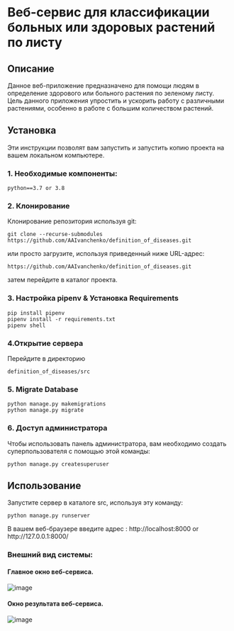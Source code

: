 # Веб-сервис для классификации больных или здоровых растений по листу
## Описание
Данное веб-приложение предназначено для помощи людям в определение здорового или больного растения по зеленому листу.
Цель данного приложения упростить и ускорить работу с различными растениями, особенно в работе с большим количеством растений.

## Установка
Эти инструкции позволят вам запустить и запустить копию проекта на вашем локальном компьютере.

### 1. Необходимые компоненты:
<code>python==3.7 or 3.8</code>

<h3>2. Клонирование</h3>
<p>Клонирование репозитория используя git:</p>

    git clone --recurse-submodules https://github.com/AAIvanchenko/definition_of_diseases.git
    
<p>или просто загрузите, используя приведенный ниже URL-адрес:</p>
<code>https://github.com/AAIvanchenko/definition_of_diseases.git</code>

<p>затем перейдите в каталог проекта.</p>

<h3>3. Настройка pipenv & Установка Requirements</h3>

    pip install pipenv
    pipenv install -r requirements.txt
    pipenv shell

<h3>4.Открытие сервера</h3>
<p>Перейдите в директорию</p>
<code>definition_of_diseases/src</code>
<h3>5. Migrate Database</h3>

    python manage.py makemigrations
    python manage.py migrate

<h3>6. Доступ администратора</h3>
<p>Чтобы использовать панель администратора, вам необходимо создать суперпользователя с помощью этой команды:</p>

    python manage.py createsuperuser

<h2>Использование</h2>
<p>Запустите сервер в каталоге src, используя эту команду:</p>

    python manage.py runserver
<p>В вашем веб-браузере введите адрес : http://localhost:8000 or http://127.0.0.1:8000/</p>

<h3> Внешний вид системы: </h3>

#### Главное окно веб-сервиса.

![image](https://user-images.githubusercontent.com/90927578/170117686-4084bcf6-cd1c-4799-8fc0-198629a3612c.png)


#### Окно результата веб-сервиса.
![image](https://user-images.githubusercontent.com/90927578/170117938-2eeda1c3-83c8-4df0-bffc-59f204d394c5.png)

